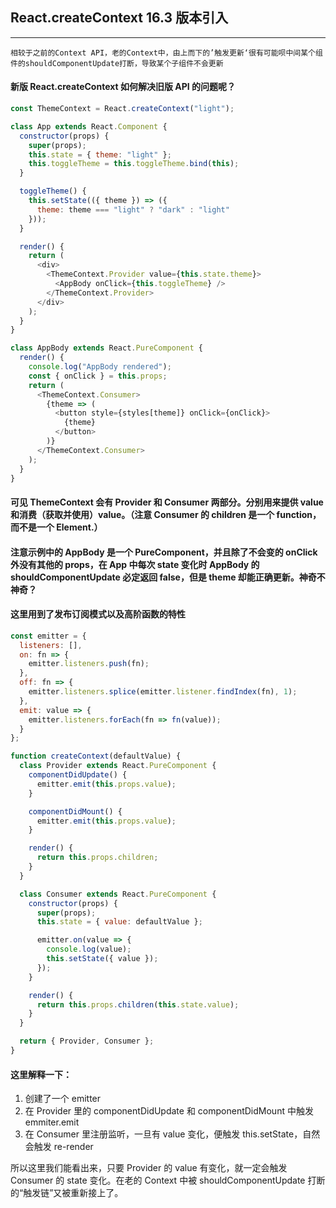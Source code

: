 ## **React.createContext 16.3 版本引入**

---

`相较于之前的Context API，老的Context中，由上而下的’触发更新‘很有可能呗中间某个组件的shouldComponentUpdate打断，导致某个子组件不会更新`

#### 新版 React.createContext 如何解决旧版 API 的问题呢？

```javascript
const ThemeContext = React.createContext("light");

class App extends React.Component {
  constructor(props) {
    super(props);
    this.state = { theme: "light" };
    this.toggleTheme = this.toggleTheme.bind(this);
  }

  toggleTheme() {
    this.setState(({ theme }) => ({
      theme: theme === "light" ? "dark" : "light"
    }));
  }

  render() {
    return (
      <div>
        <ThemeContext.Provider value={this.state.theme}>
          <AppBody onClick={this.toggleTheme} />
        </ThemeContext.Provider>
      </div>
    );
  }
}

class AppBody extends React.PureComponent {
  render() {
    console.log("AppBody rendered");
    const { onClick } = this.props;
    return (
      <ThemeContext.Consumer>
        {theme => (
          <button style={styles[theme]} onClick={onClick}>
            {theme}
          </button>
        )}
      </ThemeContext.Consumer>
    );
  }
}
```

#### 可见 ThemeContext 会有 Provider 和 Consumer 两部分。分别用来提供 value 和消费（获取并使用）value。（注意 Consumer 的 children 是一个 function，而不是一个 Element.）

#### 注意示例中的 AppBody 是一个 PureComponent，并且除了不会变的 onClick 外没有其他的 props，在 App 中每次 state 变化时 AppBody 的 shouldComponentUpdate 必定返回 false，但是 theme 却能正确更新。神奇不神奇？

#### 这里用到了发布订阅模式以及高阶函数的特性

```javascript
const emitter = {
  listeners: [],
  on: fn => {
    emitter.listeners.push(fn);
  },
  off: fn => {
    emitter.listeners.splice(emitter.listener.findIndex(fn), 1);
  },
  emit: value => {
    emitter.listeners.forEach(fn => fn(value));
  }
};

function createContext(defaultValue) {
  class Provider extends React.PureComponent {
    componentDidUpdate() {
      emitter.emit(this.props.value);
    }

    componentDidMount() {
      emitter.emit(this.props.value);
    }

    render() {
      return this.props.children;
    }
  }

  class Consumer extends React.PureComponent {
    constructor(props) {
      super(props);
      this.state = { value: defaultValue };

      emitter.on(value => {
        console.log(value);
        this.setState({ value });
      });
    }

    render() {
      return this.props.children(this.state.value);
    }
  }

  return { Provider, Consumer };
}
```

#### 这里解释一下：

1. 创建了一个 emitter
2. 在 Provider 里的 componentDidUpdate 和 componentDidMount 中触发 emmiter.emit
3. 在 Consumer 里注册监听，一旦有 value 变化，便触发 this.setState，自然会触发 re-render

所以这里我们能看出来，只要 Provider 的 value 有变化，就一定会触发 Consumer 的 state 变化。在老的 Context 中被 shouldComponentUpdate 打断的“触发链”又被重新接上了。

